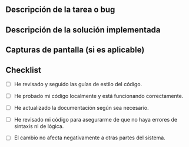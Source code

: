 ## Descripción de la tarea o bug
<!-- Describe clara y concisamente cuál es el problema que estás abordando con este pull request. Incluye cualquier contexto relevante que pueda ayudar al revisor a entender el problema. -->

## Descripción de la solución implementada
<!-- Describe los cambios específicos que has implementado para resolver la tarea o bug mencionado arriba. Puedes incluir detalles como: -->

## Capturas de pantalla (si es aplicable)
<!-- Si tu cambio incluye cambios visuales en la interfaz de usuario o si es relevante para mostrar algo específico, incluye capturas de pantalla o imágenes que puedan ayudar a entender el cambio. -->

## Checklist
<!-- Marca las casillas que correspondan con lo realizado. Si algo no aplica, déjalo sin marcar. -->

- [ ] He revisado y seguido las guías de estilo del código.
- [ ] He probado mi código localmente y está funcionando correctamente.
- [ ] He actualizado la documentación según sea necesario.
- [ ] He revisado mi código para asegurarme de que no haya errores de sintaxis ni de lógica.
- [ ] El cambio no afecta negativamente a otras partes del sistema.


